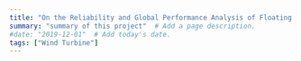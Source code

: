 ```yaml
---
title: "On the Reliability and Global Performance Analysis of Floating Offshore Wind Turbines"  # Add a page title.
summary: "summary of this project"  # Add a page description.
#date: "2019-12-01"  # Add today's date.
tags: ["Wind Turbine"]
---
```


